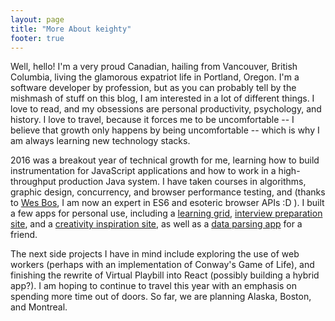 ```yaml
---
layout: page
title: "More About keighty"
footer: true
---
```


Well, hello! I'm a very proud Canadian, hailing from Vancouver, British Columbia, living the glamorous expatriot life in Portland, Oregon. I'm a software developer by profession, but as you can probably tell by the mishmash of stuff on this blog, I am interested in a lot of different things. I love to read, and my obsessions are personal productivity, psychology, and history. I love to travel, because it forces me to be uncomfortable -- I believe that growth only happens by being uncomfortable -- which is why I am always learning new technology stacks.

2016 was a breakout year of technical growth for me, learning how to build instrumentation for JavaScript applications and how to work in a high-throughput production Java system. I have taken courses in algorithms, graphic design, concurrency, and browser performance testing, and (thanks to [Wes Bos](https://javascript30.com/), I am now an expert in ES6 and esoteric browser APIs :D ). I built a few apps for personal use, including a [learning grid](https://learning-grid.herokuapp.com/), [interview preparation site](http://keighty.questions.com.s3-website-us-east-1.amazonaws.com/index.html), and a [creativity inspiration site](http://keighty.wordplay.com.s3-website-us-east-1.amazonaws.com/index.html), as well as a [data parsing app](https://parse-amazon-data.herokuapp.com/) for a friend.

The next side projects I have in mind include exploring the use of web workers (perhaps with an implementation of Conway's Game of Life), and finishing the rewrite of Virtual Playbill into React (possibly building a hybrid app?). I am hoping to continue to travel this year with an emphasis on spending more time out of doors. So far, we are planning Alaska, Boston, and Montreal.
